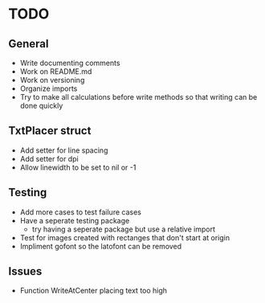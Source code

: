 # TODO

## General
- Write documenting comments
- Work on README.md
- Work on versioning
- Organize imports
- Try to make all calculations before write methods so that writing
can be done quickly

## TxtPlacer struct
- Add setter for line spacing
- Add setter for dpi
- Allow linewidth to be set to nil or -1

## Testing
- Add more cases to test failure cases
- Have a seperate testing package
    - try having a seperate package but use a relative import
- Test for images created with rectanges that don't start at origin 
- Impliment gofont so the latofont can be removed

## Issues
- Function WriteAtCenter placing text too high

